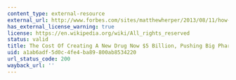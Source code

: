 ```yaml
---
content_type: external-resource
external_url: http://www.forbes.com/sites/matthewherper/2013/08/11/how-the-staggering-cost-of-inventing-new-drugs-is-shaping-the-future-of-medicine/
has_external_license_warning: true
license: https://en.wikipedia.org/wiki/All_rights_reserved
status: valid
title: The Cost Of Creating A New Drug Now $5 Billion, Pushing Big Pharma To Change
uid: a1ab6adf-5d0c-4fe4-ba89-800ab8534220
url_status_code: 200
wayback_url: ''
---
```


